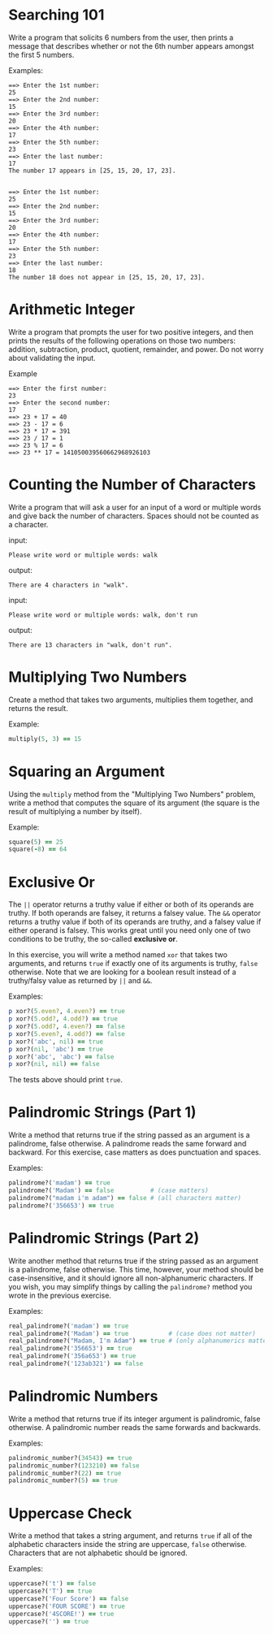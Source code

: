 
# Searching 101

Write a program that solicits 6 numbers from the user, then prints a message that describes whether or not the 6th number appears amongst the first 5 numbers.

Examples:

```plaintext
==> Enter the 1st number:
25
==> Enter the 2nd number:
15
==> Enter the 3rd number:
20
==> Enter the 4th number:
17
==> Enter the 5th number:
23
==> Enter the last number:
17
The number 17 appears in [25, 15, 20, 17, 23].


==> Enter the 1st number:
25
==> Enter the 2nd number:
15
==> Enter the 3rd number:
20
==> Enter the 4th number:
17
==> Enter the 5th number:
23
==> Enter the last number:
18
The number 18 does not appear in [25, 15, 20, 17, 23].
```

# Arithmetic Integer

Write a program that prompts the user for two positive integers, and then prints the results of the following operations on those two numbers: addition, subtraction, product, quotient, remainder, and power. Do not worry about validating the input.

Example

```plaintext
==> Enter the first number:
23
==> Enter the second number:
17
==> 23 + 17 = 40
==> 23 - 17 = 6
==> 23 * 17 = 391
==> 23 / 17 = 1
==> 23 % 17 = 6
==> 23 ** 17 = 141050039560662968926103
```

# Counting the Number of Characters

Write a program that will ask a user for an input of a word or multiple words and give back the number of characters. Spaces should not be counted as a character.

input:

```plaintext
Please write word or multiple words: walk
```

output:

```plaintext
There are 4 characters in "walk".
```

input:

```plaintext
Please write word or multiple words: walk, don't run
```

output:

```plaintext
There are 13 characters in "walk, don't run".
```

# Multiplying Two Numbers

Create a method that takes two arguments, multiplies them together, and returns the result.

Example:

```ruby
multiply(5, 3) == 15
```

# Squaring an Argument

Using the `multiply` method from the "Multiplying Two Numbers" problem, write a method that computes the square of its argument (the square is the result of multiplying a number by itself).

Example:

```ruby
square(5) == 25
square(-8) == 64
```

# Exclusive Or

The `||` operator returns a truthy value if either or both of its operands are truthy. If both operands are falsey, it returns a falsey value. The `&&` operator returns a truthy value if both of its operands are truthy, and a falsey value if either operand is falsey. This works great until you need only one of two conditions to be truthy, the so-called **exclusive or**.

In this exercise, you will write a method named `xor` that takes two arguments, and returns `true` if exactly one of its arguments is truthy, `false` otherwise. Note that we are looking for a boolean result instead of a truthy/falsy value as returned by `||` and `&&`.

Examples:

```ruby
p xor?(5.even?, 4.even?) == true
p xor?(5.odd?, 4.odd?) == true
p xor?(5.odd?, 4.even?) == false
p xor?(5.even?, 4.odd?) == false
p xor?('abc', nil) == true
p xor?(nil, 'abc') == true
p xor?('abc', 'abc') == false
p xor?(nil, nil) == false
```

The tests above should print `true`.

# Palindromic Strings (Part 1)

Write a method that returns true if the string passed as an argument is a palindrome, false otherwise. A palindrome reads the same forward and backward. For this exercise, case matters as does punctuation and spaces.

Examples:

```ruby
palindrome?('madam') == true
palindrome?('Madam') == false          # (case matters)
palindrome?("madam i'm adam") == false # (all characters matter)
palindrome?('356653') == true
```

# Palindromic Strings (Part 2)

Write another method that returns true if the string passed as an argument is a palindrome, false otherwise. This time, however, your method should be case-insensitive, and it should ignore all non-alphanumeric characters. If you wish, you may simplify things by calling the `palindrome?` method you wrote in the previous exercise.

Examples:

```ruby
real_palindrome?('madam') == true
real_palindrome?('Madam') == true           # (case does not matter)
real_palindrome?("Madam, I'm Adam") == true # (only alphanumerics matter)
real_palindrome?('356653') == true
real_palindrome?('356a653') == true
real_palindrome?('123ab321') == false
```

# Palindromic Numbers

Write a method that returns true if its integer argument is palindromic, false otherwise. A palindromic number reads the same forwards and backwards.

Examples:

```ruby
palindromic_number?(34543) == true
palindromic_number?(123210) == false
palindromic_number?(22) == true
palindromic_number?(5) == true
```

# Uppercase Check

Write a method that takes a string argument, and returns `true` if all of the alphabetic characters inside the string are uppercase, `false` otherwise. Characters that are not alphabetic should be ignored.

Examples:

```ruby
uppercase?('t') == false
uppercase?('T') == true
uppercase?('Four Score') == false
uppercase?('FOUR SCORE') == true
uppercase?('4SCORE!') == true
uppercase?('') == true
```

